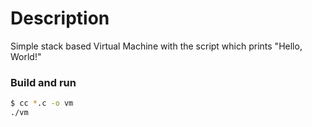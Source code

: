 # Description

Simple stack based Virtual Machine with the script which prints "Hello, World!"

### Build and run

```sh
$ cc *.c -o vm
./vm
```
